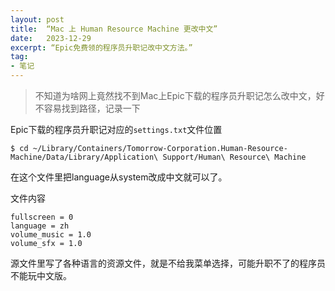 ```yaml
---
layout: post
title:  “Mac 上 Human Resource Machine 更改中文”
date:   2023-12-29
excerpt: “Epic免费领的程序员升职记改中文方法。”
tag:
- 笔记
---
```


> 不知道为啥网上竟然找不到Mac上Epic下载的程序员升职记怎么改中文，好不容易找到路径，记录一下

Epic下载的程序员升职记对应的`settings.txt`文件位置

```
$ cd ~/Library/Containers/Tomorrow-Corporation.Human-Resource-Machine/Data/Library/Application\ Support/Human\ Resource\ Machine
```

在这个文件里把language从system改成中文就可以了。

文件内容
```
fullscreen = 0
language = zh
volume_music = 1.0
volume_sfx = 1.0
```

源文件里写了各种语言的资源文件，就是不给我菜单选择，可能升职不了的程序员不能玩中文版。